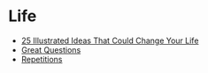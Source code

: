 # Life

- [25 Illustrated Ideas That Could Change Your Life](https://dariusforoux.com/25-illustrated-ideas-that-could-change-your-life/)
- [Great Questions](https://storycorps.org/participate/great-questions/)
- [Repetitions](https://jamesclear.com/repetitions)
